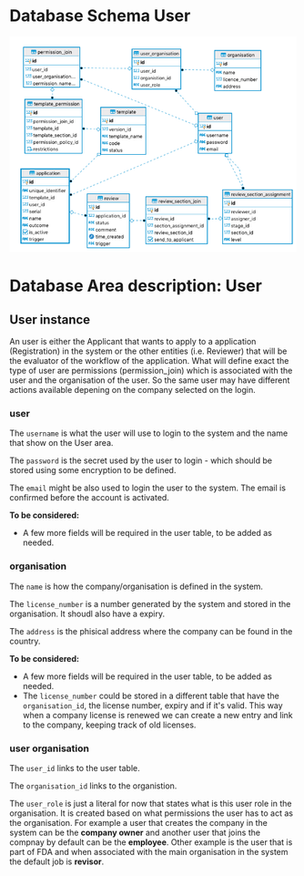 # Database Schema User

![Database Schema](images/database-schema-user.png)

# Database Area description: User

## User instance

An user is either the Applicant that wants to apply to a application (Registration) in the system or the other entities (i.e. Reviewer) that will be the evaluator of the workflow of the application. What will define exact the type of user are permissions (permission_join) which is associated with the user and the organisation of the user. So the same user may have different actions available depening on the company selected on the login.

### user

The `username` is what the user will use to login to the system and the name that show on the User area.

The `password` is the secret used by the user to login - which should be stored using some encryption to be defined.

The `email` might be also used to login the user to the system. The email is confirmed before the account is activated.

**To be considered:**

- A few more fields will be required in the user table, to be added as needed.

### organisation

The `name` is how the company/organisation is defined in the system.

The `license_number` is a number generated by the system and stored in the organisation. It shoudl also have a expiry.

The `address` is the phisical address where the company can be found in the country.

**To be considered:**

- A few more fields will be required in the user table, to be added as needed.
- The `license_number` could be stored in a different table that have the `organisation_id`, the license number, expiry and if it's valid. This way when a company license is renewed we can create a new entry and link to the company, keeping track of old licenses.

### user organisation

The `user_id` links to the user table.

The `organisation_id` links to the organistion.

The `user_role` is just a literal for now that states what is this user role in the organisation. It is created based on what permissions the user has to act as the organisation. For example a user that creates the company in the system can be the **company owner** and another user that joins the compnay by default can be the **employee**. Other example is the user that is part of FDA and when associated with the main organisation in the system the default job is **revisor**.

